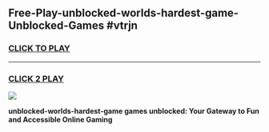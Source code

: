 
## Free-Play-unblocked-worlds-hardest-game-Unblocked-Games #vtrjn
<h3>
<a href="https://news.freeplayer.one?title=unblocked-worlds-hardest-game&ref=8M">CLICK TO PLAY</a></h3>
<hr>

<h3>
<a href="https://news.freeplayer.one?title=unblocked-worlds-hardest-game&ref=8M">CLICK 2 PLAY</a>
  
</h3>

<a href="https://news.freeplayer.one?title=unblocked-worlds-hardest-game&ref=8M"><img src="https://clearcache.store/games.png"></a>


**unblocked-worlds-hardest-game games unblocked: Your Gateway to Fun and Accessible Online Gaming**
